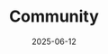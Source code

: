 ---
title: 'Community'
description: Connect, learn, and grow with the Fluent community
date: 2025-06-12
headerTheme: light
herobg: 
community:
  enabled: true
  position: 0
  list:
  - title: Slack
    description: Join the Slack for Fluent Bit and Fluentd. Engage with experts, ask questions, and share best practices.
    logo: /images/slack-2.svg
    buttonUrl: "https://launchpass.com/fluent-all"
    buttonText: "Join"
    tabOpen: "_blank"
  - title: Twitter
    description: Follow @fluentbit for the latest news and announcements. Share your ideas and learn from the community.
    logo: /images/twitter.svg
    buttonUrl: "https://twitter.com/fluentbit"
    buttonText: "Follow"
    tabOpen: "_blank"
  - title: Newsletter
    description: Sign up to receive our newsletter for information about Fluent Bit events, and opportunities to contribute to the project.
    logo: /images/mail.svg
    buttonUrl: "https://chronosphere.io/fluent-bit/#subscribe"
    buttonText: "Sign up"
    tabOpen: "_blank"
meeting:
  enabled: true
  title: Fluent Bit Monthly Community Meeting
  description: Held the last Thursday of every month. Click the button below to add to your calendar.  
  buttonUrl: "https://docs.google.com/document/d/1vJvsn8E0SanLO1R0X3RC1qTw0XQK_7q75sZ8IbWAu-g/edit#heading=h.6bj34cqtq5cp"
  buttonText: "Add to calendar"
  tabOpen: "_blank"

---